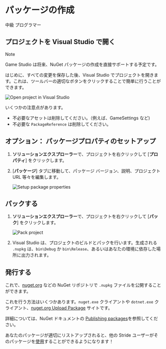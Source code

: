# パッケージの作成
<!--
# Create packages
-->

<span class="badge text-bg-primary">中級</span>
<span class="badge text-bg-success">プログラマー</span>
<!--
<span class="badge text-bg-primary">Intermediate</span>
<span class="badge text-bg-success">Programmer</span>
-->

## プロジェクトを Visual Studio で開く
<!--
## Open your project in Visual Studio
-->

> [!Note]
> Game Studio は将来、NuGet パッケージの作成を直接サポートする予定です。

<!--
> [!Note]
> Game Studio will later support creating NuGet packages directly.
-->

はじめに、すべての変更を保存した後、Visual Studio でプロジェクトを開きます。これは、ツールバーの適切なボタンをクリックすることで簡単に行うことができます。
<!--
First of all, after saving all your changes, open your project with Visual Studio. You can easily do this by clicking the appropriate button on the toolbar:
-->

![Open project in Visual Studio](../game-studio/media/open-project-in-visual-studio.png)

いくつかの注意点があります。
* 不必要なアセットは削除してください。（例えば、GameSettings など)
* 不必要な `PackageReference` は削除してください。

<!--
A few things to look out for:
* Delete unecessary assets (i.e. GameSettings, etc...)
* Delete unecessary `PackageReference`
-->

## オプション： パッケージプロパティのセットアップ
<!--
## Optional: Setup Package properties
-->

1. **ソリューションエクスプローラー**で、プロジェクトを右クリックして [**プロパティ**] をクリックします。

2. [**パッケージ**] タブに移動して、パッケージ バージョン、説明、プロジェクト URL 等々を編集します。

   ![Setup package properties](media/setup-package-properties.png)

<!--
1. In the **Solution Explorer**, right-click on the project and click on **Properties**.

2. Go to the **Package** tab and edit Package version, description, URL, etc.

   ![Setup package properties](media/setup-package-properties.png)
-->

## パックする
<!--
## Pack
-->

1. **ソリューションエクスプローラー**で、プロジェクトを右クリックして [**パック**] をクリックします。

   ![Pack project](media/pack-project.png)

2. Visual Studio は、プロジェクトのビルドとパックを行います。生成される `.nupkg` は、`bin\Debug` か `bin\Release`、あるいはあなたの環境に依存した場所に出力されます。

<!--
1. In the **Solution Explorer**, right-click on the project and click on **Pack**.

   ![Pack project](media/pack-project.png)

2. Visual Studio will build and pack the project. The resulting `.nupkg` should be in `bin\Debug` or `bin\Release` folder, depending on your configuration.
-->

## 発行する
<!--
## Publish
-->

これで、[nuget.org](https://nuget.org) などの NuGet リポジトリで `.nupkg` ファイルを公開することができます。
<!--
You can now publish the `.nupkg` file on a NuGet repository such as [nuget.org](https://nuget.org).
-->

これを行う方法はいくつかあります。`nuget.exe` クライアントや `dotnet.exe` クライアント、[nuget.org Upload Package](https://www.nuget.org/packages/manage/upload) サイトです。
<!--
There is several ways to do that: `nuget.exe` client, `dotnet.exe` client or [nuget.org Upload Package](https://www.nuget.org/packages/manage/upload)
-->

詳細については、NuGet ドキュメントの [Publishing packages](https://docs.microsoft.com/ja-jp/nuget/nuget-org/publish-a-package)を参照してください。
<!--
For additional information, please reference to [Publishing packages](https://docs.microsoft.com/en-us/nuget/create-packages/publish-a-package) in NuGet documentation.
-->

あなたのパッケージが適切にリストアップされると、他の Stride ユーザーがそのパッケージを[使用](consume-packages.md)することができるようになります！
<!--
Once your package is properly listed, it can now be [consumed](consume-packages.md) by other Stride users!
-->
